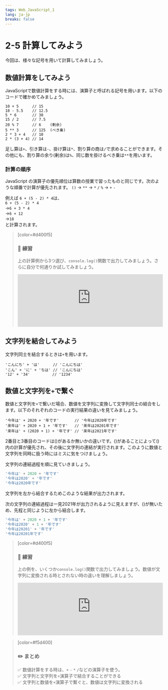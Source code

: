 ```yaml
---
tags: Web_JavaScript_1
lang: ja-jp
breaks: false
---
```


<style>
iframe{
  border: none;
  width: 100%;
  min-height: 12em;
}
</style>

# 2-5 計算してみよう

今回は、様々な記号を用いて計算してみましょう。

## 数値計算をしてみよう
JavaScriptで数値計算をする時には、演算子と呼ばれる記号を用います。以下のコードで確かめてみましょう。
```javascript=
10 + 5      // 15
18 - 5.5    // 12.5
5 * 6       // 30
15 / 2      // 7.5
20 % 7      // 6    (剰余)
5 ** 3      // 125  (べき乗)
2 * 3 + 4   // 10
2 * (3 + 4) // 14
```
足し算は`+`、引き算は`-`、掛け算は`*`、割り算の商は`/`で求めることができます。その他にも、割り算の余り(剰余)は`%`、同じ数を掛けるべき乗は`**`を用います。
### 計算の順序
JavaScript の演算子の優先順位は算数の授業で習ったものと同じです。次のような順番で計算が優先されます。
`()` → `**` → `*` `/` `%` → `+` `-`

例えば `6 + (5 - 2) * 4`は、  
`6 + (5 - 2) * 4`  
→`6 + 3 * 4`  
→`6 + 12`  
→`18`  
と計算されます。
> [color=#d400f5]
> 
> ### :rocket: **練習**
> 
> 上の計算例から3つ選び、`console.log()`関数で出力してみましょう。さらに自分で何通りか試してみましょう。
> 
> <iframe src="https://uec-programming.github.io/basic_training/web-sample/editor.html?code=console.log(   );"></iframe>
> 

## 文字列を結合してみよう
文字列同士を結合するときは`+`を用います。
```javascript=
'こんにち' + 'は'      // 'こんにちは' 
'こん' + 'に' + 'ちは' // 'こんにちは'
'12' + '34'          // '1234'
```

## 数値と文字列を`+`で繋ぐ
数値と文字列を`+`で繋いだ場合、数値を文字列に変換して文字列同士の結合をします。以下のそれぞれのコードの実行結果の違いを見てみましょう。
```javascript=
'今年は' + 2020 + '年です'       // '今年は2020年です'
'来年は' + 2020 + 1 + '年です'   // '来年は20201年です'
'来年は' + (2020 + 1) + '年です' // '来年は2021年です'
```
2番目と3番目のコードは()があるか無いかの違いです。()があることによって()内の計算が優先され、その後に文字列の連結が実行されます。このように数値と文字列を同時に扱う時にはミスに気をつけましょう。

文字列の連結過程を順に見ていきましょう。
```javascript
'今年は' + 2020 + '年です'
'今年は2020' + '年です'
'今年は2020年です'
```

文字列を左から結合するためこのような結果が出力されます。

次の文字列の連結過程は一見2021年が出力されるように見えますが、()が無いため、先程と同じように左から結合します。


```javascript
'今年は' + 2020 + 1 + '年です'
'今年は2020' + 1 + '年です'
'今年は20201' + '年です'
'今年は20201年です'
```

> [color=#d400f5]
> 
> ### :rocket: **練習**
> 
> 上の例を、いくつか`console.log()`関数で出力してみましょう。数値が文字列に変換される時とされない時の違いを理解しましょう。
> 
> <iframe src="https://uec-programming.github.io/basic_training/web-sample/editor.html?code=console.log(  );"></iframe>
> 

> [color=#f5d400]
> ### :pencil2: **まとめ**
> 
> :white_check_mark: 数値計算をする時は、`+` `-` `*` `/`などの演算子を使う。  
> :white_check_mark: 文字列と文字列を`+`演算子で結合することができる  
> :white_check_mark: 文字列と数値を`+`演算子で繋ぐと、数値は文字列に変換される

